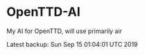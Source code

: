 # OpenTTD-AI
My AI for OpenTTD, will use primarily air

Latest backup: Sun Sep 15 01:04:01 UTC 2019

